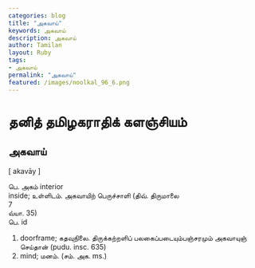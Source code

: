 ```yaml
---  
categories: blog  
title: "அகவாய்"
keywords: அகவாய்  
description: அகவாய்
author: Tamilan  
layout: Ruby  
tags:     
- அகவாய்
permalink: "அகவாய்"  
featured: /images/noolkal_96_6.png  
--- 
```

# தனித் தமிழகராதிக் களஞ்சியம்
## அகவாய்

[ akavāy ]  
  
பெ. அகம் interior  
inside; உள்ளிடம். அகவாயிற் பெருச்சாளி (திவ். திருமாலை  
7  
வ்யா. 35)  
பெ. id  
1. doorframe; கதவுநிலை. திருக்கற்றளிப் பலகைப்படையும்பஞ்சரமும் அகவாயுஞ் செய்தான் (pudu. insc. 635)  
2. mind; மனம். (சம். அக. ms.)